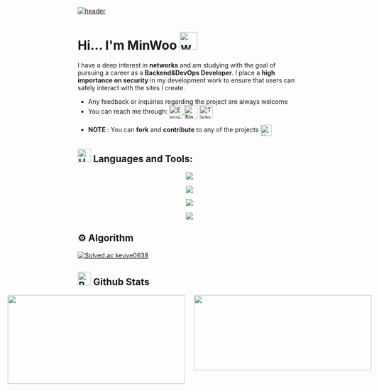 
   [![header](https://capsule-render.vercel.app/api?type=venom&height=300&color=3A4A51&text=A%20Steady%20Developer&fontAlignY=50&reversal=false&section=header&textBg=false&fontAlign=50)](https://github.com/CHISANW)
  
# Hi... I'm MinWoo  <img src="https://user-images.githubusercontent.com/72663882/171687151-bb31c996-c9d2-49c8-b593-734946893b23.gif" alt="waving hand gif" aria-hidden="true" width="40" />

I have a deep interest in **networks** and am studying with the goal of pursuing a career as a **Backend&DevOps Developer**. I place a **high importance on security** in my development work to ensure that users can safely interact with the sites I create.
- Any feedback or inquiries regarding the project are always welcome
- You can reach me through: <a href="mailto:keuye06380618@gmail.com" title="Email"><img alt="Email" src="https://img.shields.io/badge/Gmail-D14836?style=for-the-badge&logo=gmail&logoColor=white" height="30" align="center"/> <a href="mailto:rlatngus1691@naver.com" title="Email">
    <img alt="Naver" src="https://img.shields.io/badge/Naver-03C75A?style=flat-square&logo=Naver&logoColor=white" height="30" align="center"/></a>
  <a href="https://back-stead.tistory.com/">
    <img alt="Tistory Blog" title="Tistory Blog" src="https://img.shields.io/static/v1?message=Tistory&logo=tistory&label=&color=000000&logoColor=white&labelColor=&style=for-the-badge" height="30" align="center" />
</a>

- **NOTE** : You can **fork** and **contribute** to any of the projects <img src="https://raw.githubusercontent.com/Tarikul-Islam-Anik/Animated-Fluent-Emojis/master/Emojis/Hand%20gestures/Handshake.png" alt="Handshake" width="25" height="25" align="center" />

[- Currently working on <a href="https://book-commerce-murex.vercel.app/">book commerce</a>]::

## <img src="https://raw.githubusercontent.com/Tarikul-Islam-Anik/Animated-Fluent-Emojis/master/Emojis/Objects/Hammer%20and%20Wrench.png" alt="Hammer and Wrench" width="30" height="30" /> **Languages and Tools:**  
<p align="center">
  <a href="https://skillicons.dev">
    <img src="https://skillicons.dev/icons?i=js,solidity,ts,java,jest,nodejs,npm,nestjs,spring,gradle,hibernate&perline=13" />
    
  </a>
</p>
<p align="center">
  <a href="https://skillicons.dev">
   <img src="https://skillicons.dev/icons?i=mysql,redis,firebase,elasticsearch&perline=13" />
  </a>
</p>
<p align="center">
  <a href="https://skillicons.dev">
   <img src="https://skillicons.dev/icons?i=nginx,docker,jenkins,rabbitmq,aws,linux,git,github&perline=13" />
  </a>
</p>
<p align="center">
  <a href="https://skillicons.dev">
  <img src="https://skillicons.dev/icons?i=postman,notion,stackoverflow,windows,idea&perline=13" />
  </a>
</p>


 
   
     


## &#9881;️ Algorithm
[![Solved.ac keuye0638](http://mazassumnida.wtf/api/v2/generate_badge?boj=keuye0638)](https://solved.ac/keuye0638)
️

## <img src="https://raw.githubusercontent.com/Tarikul-Islam-Anik/Animated-Fluent-Emojis/master/Emojis/Travel%20and%20places/Rocket.png" alt="Rocket" width="30" height="30" /> Github Stats 
<div style="display: flex; justify-content: center; gap: 20px;">
  <a href="https://github.com/anuraghazra/github-readme-stats">
    <img height="200" width="400" align="center" src="https://github-readme-stats.vercel.app/api?username=CHISANW&amp;show_icons=true&amp;title_color=fff&amp;icon_color=79ff97&amp;text_color=9f9f9f&amp;bg_color=151515" style="max-width: 100%" />
  </a>
  <a href="https://github.com/anuraghazra/convoychat">
    <img height="170" width="400" align="center" src="https://github-readme-stats.vercel.app/api/top-langs?username=CHISANW&layout=compact&theme=highcontrast&langs_count=8&card_width=320" />
  </a>
</div>
